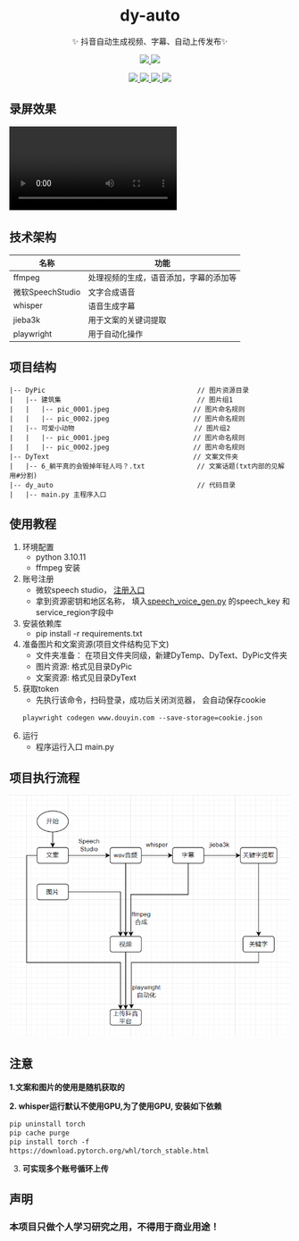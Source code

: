 
<h1 align="center">dy-auto</h1>

<p align="center">✨ 抖音自动生成视频、字幕、自动上传发布✨</p>

<p align="center">
<a href="https://github.com/Richard0403/dy-auto/LICENSE">
<img src="https://img.shields.io/github/license/Richard0403/dy-auto">
</a>

<a href="https://github.com/Richard0403/dy-auto">
<img src="https://img.shields.io/badge/python-v3.10.11-orange">
</a></p>
<p align="center">
<a href="https://github.com/Richard0403/dy-auto">
<img src="https://img.shields.io/github/stars/Richard0403/dy-auto?style=social">
</a>
<a href="https://github.com/Richard0403/dy-auto">
<img src="https://img.shields.io/github/forks/Richard0403/dy-auto?style=social">
</a>
<a href="https://github.com/Richard0403/dy-auto">
<img src="https://img.shields.io/github/issues/Richard0403/dy-auto?style=social">
</a>
<a href="https://github.com/Richard0403/dy-auto">
<img src="https://img.shields.io/github/issues-closed/Richard0403/dy-auto?style=social">
</a></p>


## 录屏效果
<video src="screen_record.mp4"></video>
## 技术架构
| 名称             | 功能                  |
|----------------|---------------------|
| ffmpeg         | 处理视频的生成，语音添加，字幕的添加等 | 
| 微软SpeechStudio | 文字合成语音              |
| whisper        | 语音生成字幕              |
| jieba3k    | 用于文案的关键词提取          |
| playwright    | 用于自动化操作             |

## 项目结构
```
|-- DyPic                                      // 图片资源目录
|   |-- 建筑集                                  // 图片组1
|   |   |-- pic_0001.jpeg                     // 图片命名规则
|   |   |-- pic_0002.jpeg                     // 图片命名规则
|   |-- 可爱小动物                              // 图片组2
|   |   |-- pic_0001.jpeg                     // 图片命名规则
|   |   |-- pic_0002.jpeg                     // 图片命名规则
|-- DyText                                    // 文案文件夹
|   |-- 6_躺平真的会毁掉年轻人吗？.txt             // 文案话题(txt内部的见解用#分割)
|-- dy_auto                                    // 代码目录
|   |-- main.py 主程序入口
```
## 使用教程

1. 环境配置
    * python 3.10.11
    * ffmpeg 安装
2. 账号注册 
    * 微软speech studio， [注册入口](https://speech.microsoft.com/portal)
    * 拿到资源密钥和地区名称， 填入[speech_voice_gen.py](speech_voice_gen.py) 的speech_key 和 service_region字段中
3. 安装依赖库
   * pip install -r requirements.txt
4. 准备图片和文案资源(项目文件结构见下文)
   * 文件夹准备： 在项目文件夹同级，新建DyTemp、DyText、DyPic文件夹
   * 图片资源: 格式见目录DyPic
   * 文案资源: 格式见目录DyText
5. 获取token
   * 先执行该命令，扫码登录，成功后关闭浏览器， 会自动保存cookie
   ```
   playwright codegen www.douyin.com --save-storage=cookie.json
   ``` 
5. 运行
   * 程序运行入口 main.py



## 项目执行流程
![img.png](img.png)



## 注意 
**1.文案和图片的使用是随机获取的**

**2. whisper运行默认不使用GPU,为了使用GPU, 安装如下依赖**
```
pip uninstall torch 
pip cache purge 
pip install torch -f https://download.pytorch.org/whl/torch_stable.html
```
3. **可实现多个账号循环上传**

## 声明
<h3>本项目只做个人学习研究之用，不得用于商业用途！</h3>
